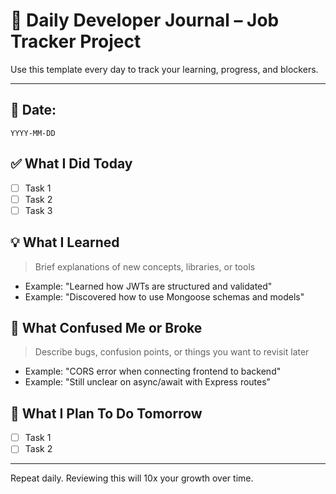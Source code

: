 
# 🧠 Daily Developer Journal – Job Tracker Project

Use this template every day to track your learning, progress, and blockers.

---

## 📅 Date:
`YYYY-MM-DD`

## ✅ What I Did Today
- [ ] Task 1
- [ ] Task 2
- [ ] Task 3

## 💡 What I Learned
> Brief explanations of new concepts, libraries, or tools

- Example: "Learned how JWTs are structured and validated"
- Example: "Discovered how to use Mongoose schemas and models"

## 🚧 What Confused Me or Broke
> Describe bugs, confusion points, or things you want to revisit later

- Example: "CORS error when connecting frontend to backend"
- Example: "Still unclear on async/await with Express routes"

## 🔁 What I Plan To Do Tomorrow
- [ ] Task 1
- [ ] Task 2

---

Repeat daily. Reviewing this will 10x your growth over time.
